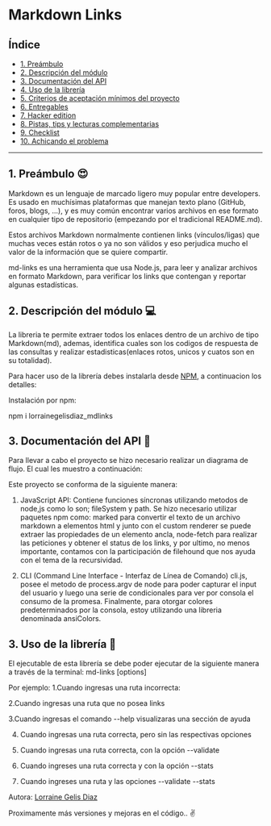 # Markdown Links

## Índice

* [1. Preámbulo](#1-preámbulo)
* [2. Descripción del módulo](#2-resumen-del-proyecto)
* [3. Documentación del API ](#3-objetivos-de-aprendizaje)
* [4. Uso de la librería](#4-consideraciones-generales)
* [5. Criterios de aceptación mínimos del proyecto](#5-criterios-de-aceptación-mínimos-del-proyecto)
* [6. Entregables](#6-entregables)
* [7. Hacker edition](#7-hacker-edition)
* [8. Pistas, tips y lecturas complementarias](#8-pistas-tips-y-lecturas-complementarias)
* [9. Checklist](#9-checklist)
* [10. Achicando el problema](#10-achicando-el-problema)

***

## 1. Preámbulo 😍

Markdown es un lenguaje de marcado ligero muy popular entre developers. Es usado en muchísimas plataformas que manejan texto plano (GitHub, foros, blogs, ...), y es muy común encontrar varios archivos en ese formato en cualquier tipo de repositorio (empezando por el tradicional README.md).

Estos archivos Markdown normalmente contienen links (vínculos/ligas) que muchas veces están rotos o ya no son válidos y eso perjudica mucho el valor de la información que se quiere compartir.

md-links es una herramienta que usa Node.js, para leer y analizar archivos en formato Markdown, para verificar los links que contengan y reportar algunas estadísticas.


## 2. Descripción del módulo 💻

La libreria te permite extraer todos los enlaces dentro de un archivo de tipo Markdown(md), ademas, identifica cuales son los codigos de respuesta de las consultas y realizar estadisticas(enlaces rotos, unicos y cuatos son en su totalidad).

Para hacer uso de la librería debes instalarla desde [NPM](https://www.npmjs.com/package/lorrainegelisdiaz_mdlinks), a continuacion los detalles:

Instalación por npm:

npm i lorrainegelisdiaz_mdlinks

## 3. Documentación del API 📝

Para llevar a cabo el proyecto se hizo necesario realizar un diagrama de flujo. El cual les muestro a continuación:


Este proyecto se conforma de la siguiente manera:
1. JavaScript API:
Contiene funciones síncronas utilizando metodos de node,js como lo son; fileSystem y path. Se hizo necesario utilizar paquetes npm como: marked para convertir el texto de un archivo markdown a elementos html y junto con el custom renderer se puede extraer las propiedades de un elemento ancla, node-fetch para realizar las peticiones y obtener el status de los links, y por ultimo, no menos importante, contamos con la participación de filehound que nos ayuda con el tema de la recursividad.

2. CLI (Command Line Interface - Interfaz de Línea de Comando)
cli.js, posee el metodo de process.argv de node para poder capturar el input del usuario y luego una serie de condicionales para ver por consola el consumo de la promesa. Finalmente, para otorgar colores predeterminados por la consola, estoy utilizando una libreria denominada ansiColors.

## 3. Uso de la librería 📇

El ejecutable de esta librería se debe poder ejecutar de la siguiente manera a través de la terminal:
md-links <path> [options]
  
Por ejemplo:
1.Cuando ingresas una ruta incorrecta:

  
2.Cuando ingresas una ruta que no posea links
  
3.Cuando ingresas el comando --help visualizaras una sección de ayuda
  
4. Cuando ingresas una ruta correcta, pero sin las respectivas opciones

5. Cuando ingresas una ruta correcta, con la opción --validate
  
6. Cuando ingreses una ruta correcta y con la opción --stats

7. Cuando ingreses una ruta y las opciones --validate --stats

Autora:
[Lorraine Gelis Diaz](https://github.com/LorraineGelis)
  

 Proximamente más versiones y mejoras en el código.. ✌️

  




